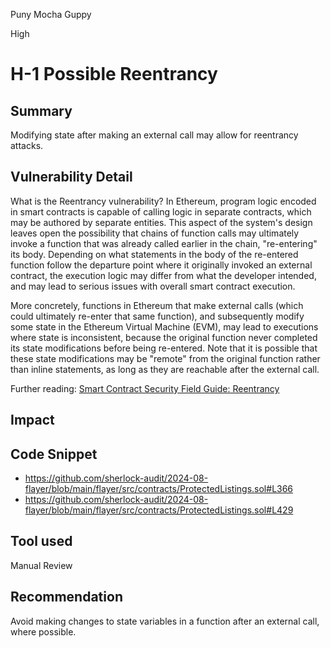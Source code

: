 Puny Mocha Guppy

High

# H-1 Possible Reentrancy

## Summary


Modifying state after making an external call may allow for reentrancy attacks.

## Vulnerability Detail

What is the Reentrancy vulnerability?
In Ethereum, program logic encoded in smart contracts is capable of calling logic in separate contracts, which may be authored by separate entities. This aspect of the system's design leaves open the possibility that chains of function calls may ultimately invoke a function that was already called earlier in the chain, "re-entering" its body. Depending on what statements in the body of the re-entered function follow the departure point where it originally invoked an external contract, the execution logic may differ from what the developer intended, and may lead to serious issues with overall smart contract execution.

More concretely, functions in Ethereum that make external calls (which could ultimately re-enter that same function), and subsequently modify some state in the Ethereum Virtual Machine (EVM), may lead to executions where state is inconsistent, because the original function never completed its state modifications before being re-entered. Note that it is possible that these state modifications may be "remote" from the original function rather than inline statements, as long as they are reachable after the external call.

Further reading: [Smart Contract Security Field Guide: Reentrancy](https://scsfg.io/hackers/reentrancy/)

## Impact

## Code Snippet


- https://github.com/sherlock-audit/2024-08-flayer/blob/main/flayer/src/contracts/ProtectedListings.sol#L366
- https://github.com/sherlock-audit/2024-08-flayer/blob/main/flayer/src/contracts/ProtectedListings.sol#L429
## Tool used

Manual Review

## Recommendation

Avoid making changes to state variables in a function after an external call, where possible.
